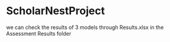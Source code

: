 # ScholarNestProject
we can check the results of 3 models through Results.xlsx in the Assessment Results folder
